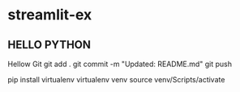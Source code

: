 # streamlit-ex

## HELLO PYTHON
Hellow Git
git add .
git commit -m "Updated: README.md"
git push


pip install virtualenv
virtualenv venv
source venv/Scripts/activate

